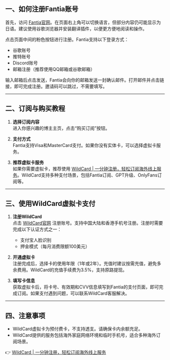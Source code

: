 ## 一、如何注册Fantia账号

首先，访问 [Fantia官网](https://fantia.jp)。在页面右上角可以切换语言，但部分内容仍可能显示为日语。建议使用谷歌浏览器并安装翻译插件，以便更方便地阅读和操作。

点击页面中间的粉色按钮进行注册。Fantia支持以下登录方式：
- 谷歌账号
- 推特账号
- Discord账号
- 邮箱注册（推荐使用QQ邮箱或谷歌邮箱）

输入邮箱后点击发送，Fantia会向你的邮箱发送一封确认邮件。打开邮件并点击链接，即可完成注册。邀请码可以跳过，不需要填写。

---

## 二、订阅与购买教程

1. **选择订阅内容**  
   进入你感兴趣的博主主页，点击“购买订阅”按钮。

2. **支付方式**  
   Fantia支持Visa和MasterCard支付。如果你没有实体卡，可以选择虚拟卡服务。

3. **推荐虚拟卡服务**  
   如果你需要虚拟卡，推荐使用 [WildCard | 一分钟注册，轻松订阅海外线上服务](https://bit.ly/bewildcard)。WildCard支持多种支付场景，包括Fantia订阅、GPT升级、OnlyFans订阅等。

---

## 三、使用WildCard虚拟卡支付

1. **注册WildCard**  
   点击 [WildCard官网](https://bit.ly/bewildcard) 注册账号。支持中国大陆和香港手机号注册。注册时需要完成以下认证方式之一：
   - 支付宝人脸识别
   - 押金模式（每月消费限额100美元）

2. **开通虚拟卡**  
   注册完成后，选择卡的使用年限（1年或2年）。充值时建议按需充值，避免多余费用。WildCard的充值手续费为3.5%，支持原路提现。

3. **填写卡信息**  
   获取虚拟卡后，将卡号、有效期和CVV信息填写到Fantia的支付页面，即可完成订阅。如果支付遇到问题，可以联系WildCard客服解决。

---

## 四、注意事项

- WildCard虚拟卡为预付费卡，不支持透支。请确保卡内余额充足。
- WildCard提供的服务包括海外家庭网络环境和临时手机号，适合多种海外订阅场景。

👉 [WildCard | 一分钟注册，轻松订阅海外线上服务](https://bit.ly/bewildcard)